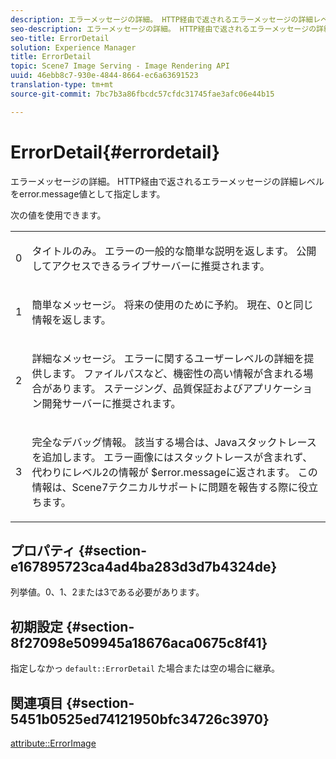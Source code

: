 ```yaml
---
description: エラーメッセージの詳細。 HTTP経由で返されるエラーメッセージの詳細レベルをerror.message値として指定します。
seo-description: エラーメッセージの詳細。 HTTP経由で返されるエラーメッセージの詳細レベルをerror.message値として指定します。
seo-title: ErrorDetail
solution: Experience Manager
title: ErrorDetail
topic: Scene7 Image Serving - Image Rendering API
uuid: 46ebb8c7-930e-4844-8664-ec6a63691523
translation-type: tm+mt
source-git-commit: 7bc7b3a86fbcdc57cfdc31745fae3afc06e44b15

---
```



# ErrorDetail{#errordetail}

エラーメッセージの詳細。 HTTP経由で返されるエラーメッセージの詳細レベルをerror.message値として指定します。

次の値を使用できます。

<table id="simpletable_26DC72727F224F2C8E97BF26619DB68B"> 
 <tr class="strow"> 
  <td class="stentry"> <p>0 </p></td> 
  <td class="stentry"> <p>タイトルのみ。 エラーの一般的な簡単な説明を返します。 公開してアクセスできるライブサーバーに推奨されます。 </p></td> 
 </tr> 
 <tr class="strow"> 
  <td class="stentry"> <p>1 </p></td> 
  <td class="stentry"> <p>簡単なメッセージ。 将来の使用のために予約。 現在、0と同じ情報を返します。 </p></td> 
 </tr> 
 <tr class="strow"> 
  <td class="stentry"> <p>2 </p></td> 
  <td class="stentry"> <p>詳細なメッセージ。 エラーに関するユーザーレベルの詳細を提供します。 ファイルパスなど、機密性の高い情報が含まれる場合があります。 ステージング、品質保証およびアプリケーション開発サーバーに推奨されます。 </p></td> 
 </tr> 
 <tr class="strow"> 
  <td class="stentry"> <p>3 </p></td> 
  <td class="stentry"> <p>完全なデバッグ情報。 該当する場合は、Javaスタックトレースを追加します。 エラー画像にはスタックトレースが含まれず、代わりにレベル2の情報が <span class="codeph"> $error.messageに返されます</span>。 この情報は、Scene7テクニカルサポートに問題を報告する際に役立ちます。 </p></td> 
 </tr> 
</table>

## プロパティ {#section-e167895723ca4ad4ba283d3d7b4324de}

列挙値。0、1、2または3である必要があります。

## 初期設定 {#section-8f27098e509945a18676aca0675c8f41}

指定しなかっ `default::ErrorDetail` た場合または空の場合に継承。

## 関連項目 {#section-5451b0525ed74121950bfc34726c3970}

[attribute::ErrorImage](../../../../../is-api/image-catalog/image-serving-api-ref/c-image-catalog-reference/c-attributes-reference/r-errorimage.md#reference-c494d5d8b2584fe3800f35baabd0292c)
